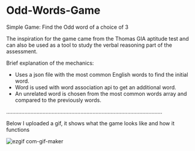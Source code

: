 # Odd-Words-Game
Simple Game: Find the Odd word of a choice of 3 

The inspiration for the game came from the Thomas GIA aptitude test and can also 
be used as a tool to study the verbal reasoning part of the assessment. 

Brief explanation of the mechanics:
- Uses a json file with the most common English words to find the initial word.
- Word is used with word association api to get an additional word.
- An unrelated word is chosen from the most common words array and compared to the previously words.

.......................................................................................................

Below I uploaded a gif, it shows what the game looks like and how it functions 


![ezgif com-gif-maker](https://user-images.githubusercontent.com/51863404/151415122-ec4a5f63-a2e9-4d5b-b7df-b732117bd43d.gif)
